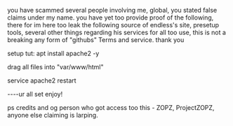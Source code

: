 you have scammed several people involving me, global, you stated false claims under my name. you have yet too provide proof of the following, there for im here too leak the following source of endless's site, presetup tools, several other things regarding his services for all too use, this is not a breaking any form of "githubs" Terms and service. thank you


setup tut:
apt install apache2 -y

drag all files into "var/www/html"

service apache2 restart

----ur all set enjoy!

ps credits and og person who got access too this - ZOPZ, ProjectZOPZ, anyone else claiming is larping.
